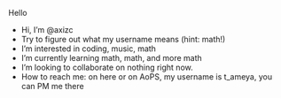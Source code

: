 Hello

- Hi, I’m @axizc <br />
- Try to figure out what my username means (hint: math!) <br />
- I’m interested in coding, music, math <br />
-  I’m currently learning math, math, and more math <br />
- I’m looking to collaborate on nothing right now. <br />
- How to reach me: on here or on AoPS, my username is t_ameya, you can PM me there <br />

<!---
axizc/axizc is a ✨ special ✨ repository because its `README.md` (this file) appears on your GitHub profile.
You can click the Preview link to take a look at your changes.
--->
